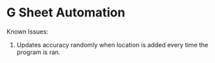 # G Sheet Automation
Known Issues:
1. Updates accuracy randomly when location is added every time the program is ran.
